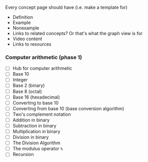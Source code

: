 Every concept page should have (i.e. make a template for)
- Definition
- Example
- Nonexample
- Links to related concepts? Or that's what the graph view is for
- Video content
- Links to resources 

### Computer arithmetic (phase 1)

- [ ] Hub for computer arithmetic
- [ ] Base 10 
- [ ] Integer 
- [ ] Base 2 (binary) 
- [ ] Base 8 (octal)
- [ ] Base 16 (hexadecimal)
- [ ] Converting to base 10 
- [ ] Converting from base 10 (base conversion algorithm) 
- [ ] Two's complement notation 
- [ ] Addition in binary 
- [ ] Subtraction in binary
- [ ] Multiplication in binary
- [ ] Division in binary
- [ ] The Division Algorithm
- [ ] The modulus operator `%`
- [ ] Recursion 